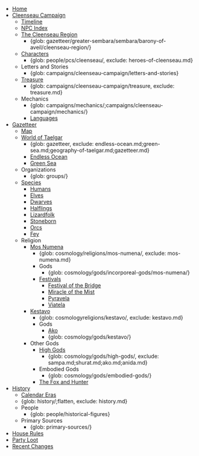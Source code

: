 - [Home](index.md)
- [Cleenseau Campaign](campaigns/cleenseau-campaign/cleenseau-campaign.md)
    - [Timeline](campaigns/cleenseau-campaign/cleenseau-campaign-timeline.md)
    - [NPC Index](campaigns/cleenseau-campaign/cleenseau-campaign-index-of-npcs.md)    
    - [The Cleenseau Region](gazetteer/greater-sembara/sembara/barony-of-aveil/cleenseau-region/cleenseau-region.md)
        - {glob: gazetteer/greater-sembara/sembara/barony-of-aveil/cleenseau-region/}
    - [Characters](people/pcs/cleenseau/heroes-of-cleenseau.md)
        - {glob: people/pcs/cleenseau/, exclude: heroes-of-cleenseau.md}
    - Letters and Stories
        - {glob: campaigns/cleenseau-campaign/letters-and-stories}
    - [Treasure](campaigns/cleenseau-campaign/treasure/treasure.md)
        - {glob: campaigns/cleenseau-campaign/treasure, exclude: treasure.md}
    - Mechanics
        - {glob: campaigns/mechanics/;campaigns/cleenseau-campaign/mechanics/}
        - [Languages](species/languages.md)
- [Gazetteer](campaigns/player-s-guide.md)
    - [Map](gazetteer/gazetteer.md)
    - [World of Taelgar](gazetteer/geography-of-taelgar.md)
        - {glob: gazetteer, exclude: endless-ocean.md;green-sea.md;geography-of-taelgar.md;gazetteer.md}
        - [Endless Ocean](gazetteer/endless-ocean.md)
        - [Green Sea](gazetteer/green-sea.md)
    - Organizations
        - {glob: groups/}
    - [Species](species/species.md)
        - [Humans](species/humans/humans.md)
        - [Elves](species/children-of-the-embodied-gods/elves/elves.md)
        - [Dwarves](species/children-of-the-embodied-gods/dwarves/dwarves.md)
        - [Halflings](species/children-of-the-embodied-gods/halflings/halflings.md)
        - [Lizardfolk](species/children-of-the-embodied-gods/lizardfolk/lizardfolk.md)
        - [Stoneborn](species/children-of-the-embodied-gods/stoneborn/stoneborn.md)
        - [Orcs](species/children-of-the-embodied-gods/orcs/orcs.md)
        - [Fey](species/children-of-the-divine/fey/fey.md)
    - Religion
        - [Mos Numena](cosmology/religions/mos-numena/mos-numena.md)
            - {glob: cosmology/religions/mos-numena/, exclude: mos-numena.md}
            - Gods
                - {glob: cosmology/gods/incorporeal-gods/mos-numena/}
            - [Festivals](time/holidays-and-festivals/mos-numena-feast-days.md)
                - [Festival of the Bridge](time/holidays-and-festivals/festival-of-the-bridge.md)
                - [Miracle of the Mist](time/holidays-and-festivals/festival-of-the-miracle-of-the-mist.md)
                - [Pyravela](time/holidays-and-festivals/pyravela.md)
                - [Viatela](time/holidays-and-festivals/viatela.md)        
        - [Kestavo](cosmology/religions/kestavo/kestavo.md)
            - {glob: cosmologyreligions/kestavo/, exclude: kestavo.md}
            - Gods
                - [Ako](cosmology/gods/high-gods/ako.md)
                - {glob: cosmology/gods/kestavo/}                   
        - Other Gods
            - [High Gods](cosmology/gods/high-gods/high-gods.md)
                - {glob: cosmology/gods/high-gods/, exclude: sampa.md;shurat.md;ako.md;anida.md}
            - Embodied Gods
                - {glob: cosmology/gods/embodied-gods/}
            - [The Fox and Hunter](cosmology/gods/demigods/fox-and-hunter.md)
- [History](history/history.md)
    - [Calendar Eras](time/calendar-eras.md)
    - {glob: history/;flatten, exclude: history.md}
    - People
        - {glob: people/historical-figures}
    - Primary Sources
        - {glob: primary-sources/}
- [House Rules](campaigns/cleenseau-campaign/mechanics/house-rules.md)
- [Party Loot](campaigns/cleenseau-campaign/treasure/treasure.md)
- [Recent Changes](campaigns/cleenseau-campaign/index-of-changes.md)
